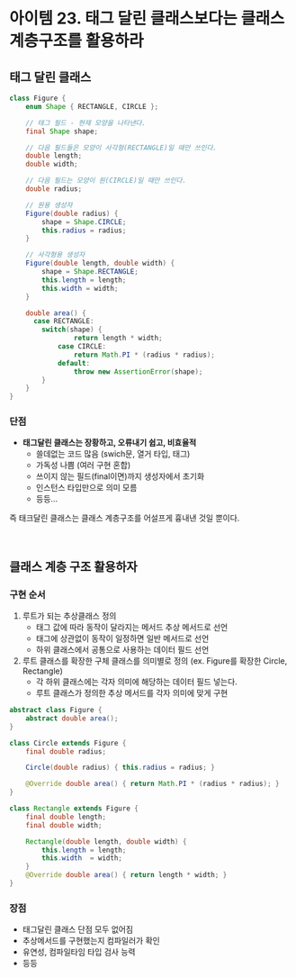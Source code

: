 # 아이템 23. 태그 달린 클래스보다는 클래스 계층구조를 활용하라

## 태그 달린 클래스

```java
class Figure {
    enum Shape { RECTANGLE, CIRCLE };

    // 태그 필드 - 현재 모양을 나타낸다.
    final Shape shape;

    // 다음 필드들은 모양이 사각형(RECTANGLE)일 때만 쓰인다.
    double length;
    double width;

    // 다음 필드는 모양이 원(CIRCLE)일 때만 쓰인다.
    double radius;

    // 원용 생성자
    Figure(double radius) {
        shape = Shape.CIRCLE;
        this.radius = radius;
    }

    // 사각형용 생성자
    Figure(double length, double width) {
        shape = Shape.RECTANGLE;
        this.length = length;
        this.width = width;
    }

    double area() {
      case RECTANGLE:
        switch(shape) {
                return length * width;
            case CIRCLE:
                return Math.PI * (radius * radius);
            default:
                throw new AssertionError(shape);
        }
    }
}
```

### 단점
- __태그달린 클래스는 장황하고, 오류내기 쉽고, 비효율적__
  - 쓸데없는 코드 많음 (swich문, 열거 타입, 태그)
  - 가독성 나쁨 (여러 구현 혼합)
  - 쓰이지 않는 필드(final이면)까지 생성자에서 초기화
  - 인스턴스 타입만으로 의미 모름
  - 등등...

즉 태크달린 클래스는 클래스 계층구조를 어설프게 흉내낸 것일 뿐이다.

<br/>

## 클래스 계층 구조 활용하자
### 구현 순서
1. 루트가 되는 추상클래스 정의
    - 태그 값에 따라 동작이 달라지는 메서드 추상 메서드로 선언
    - 태그에 상관없이 동작이 일정하면 일반 메서드로 선언
    - 하위 클래스에서 공통으로 사용하는 데이터 필드 선언
2. 루트 클래스를 확장한 구체 클래스를 의미별로 정의 (ex. Figure를 확장한 Circle, Rectangle)
    - 각 하위 클래스에는 각자 의미에 해당하는 데이터 필드 넣는다.
    - 루트 클래스가 정의한 추상 메서드를 각자 의미에 맞게 구현

```java
abstract class Figure {
    abstract double area();
}

class Circle extends Figure {
    final double radius;

    Circle(double radius) { this.radius = radius; }

    @Override double area() { return Math.PI * (radius * radius); }
}

class Rectangle extends Figure {
    final double length;
    final double width;

    Rectangle(double length, double width) {
        this.length = length;
        this.width  = width;
    }
    @Override double area() { return length * width; }
}
```
### 장점
- 태그달린 클래스 단점 모두 없어짐
- 추상메서드를 구현했는지 컴파일러가 확인
- 유연성, 컴파일타임 타입 검사 능력
- 등등
